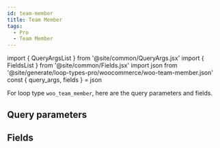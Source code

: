 ```yaml
---
id: team-member
title: Team Member
tags:
  - Pro
  - Team Member
---
```

import { QueryArgsList } from '@site/common/QueryArgs.jsx'
import { FieldsList } from '@site/common/Fields.jsx'
import json from '@site/generate/loop-types-pro/woocommerce/woo-team-member.json'
const { query_args, fields } = json

For loop type `woo_team_member`, here are the query parameters and fields.

## Query parameters

<QueryArgsList args={query_args} />

## Fields

<FieldsList fields={fields} />
